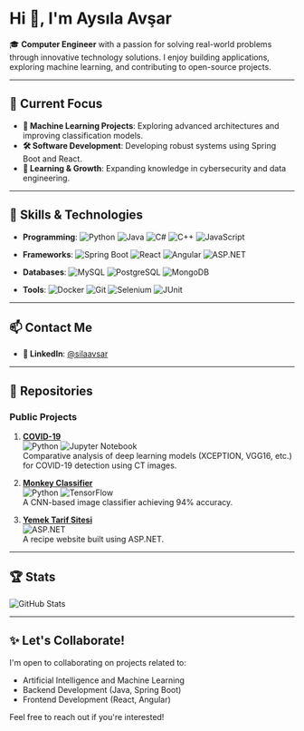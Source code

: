 # Hi 👋, I'm Aysıla Avşar

🎓 **Computer Engineer** with a passion for solving real-world problems through innovative technology solutions. I enjoy building applications, exploring machine learning, and contributing to open-source projects.

---

## 🔭 Current Focus
- **🌟 Machine Learning Projects**: Exploring advanced architectures and improving classification models.  
- **🛠️ Software Development**: Developing robust systems using Spring Boot and React.  
- **🚀 Learning & Growth**: Expanding knowledge in cybersecurity and data engineering.

---

## 🌱 Skills & Technologies
- **Programming**: ![Python](https://img.shields.io/badge/-Python-3776AB?style=flat-square&logo=python&logoColor=white) ![Java](https://img.shields.io/badge/-Java-007396?style=flat-square&logo=java&logoColor=white) ![C#](https://img.shields.io/badge/-C%23-239120?style=flat-square&logo=c-sharp&logoColor=white) ![C++](https://img.shields.io/badge/-C++-00599C?style=flat-square&logo=c%2B%2B&logoColor=white) ![JavaScript](https://img.shields.io/badge/-JavaScript-F7DF1E?style=flat-square&logo=javascript&logoColor=black)  

- **Frameworks**: ![Spring Boot](https://img.shields.io/badge/-Spring%20Boot-6DB33F?style=flat-square&logo=springboot&logoColor=white) ![React](https://img.shields.io/badge/-React-61DAFB?style=flat-square&logo=react&logoColor=black) ![Angular](https://img.shields.io/badge/-Angular-DD0031?style=flat-square&logo=angular&logoColor=white) ![ASP.NET](https://img.shields.io/badge/-ASP.NET-512BD4?style=flat-square&logo=dotnet&logoColor=white)  

- **Databases**: ![MySQL](https://img.shields.io/badge/-MySQL-4479A1?style=flat-square&logo=mysql&logoColor=white) ![PostgreSQL](https://img.shields.io/badge/-PostgreSQL-336791?style=flat-square&logo=postgresql&logoColor=white) ![MongoDB](https://img.shields.io/badge/-MongoDB-47A248?style=flat-square&logo=mongodb&logoColor=white)  

- **Tools**: ![Docker](https://img.shields.io/badge/-Docker-2496ED?style=flat-square&logo=docker&logoColor=white) ![Git](https://img.shields.io/badge/-Git-F05032?style=flat-square&logo=git&logoColor=white) ![Selenium](https://img.shields.io/badge/-Selenium-43B02A?style=flat-square&logo=selenium&logoColor=white) ![JUnit](https://img.shields.io/badge/-JUnit-25A162?style=flat-square&logo=junit5&logoColor=white)

---

## 📫 Contact Me 
- **🔗 LinkedIn**: [@silaavsar](https://linkedin.com/in/silaavsar)  

---

## 📂 Repositories
### Public Projects
1. [**COVID-19**](https://github.com/aysavsar/COVID-19)  
   ![Python](https://img.shields.io/badge/-Python-3776AB?style=flat-square&logo=python&logoColor=white) ![Jupyter Notebook](https://img.shields.io/badge/-Jupyter%20Notebook-F37626?style=flat-square&logo=jupyter&logoColor=white)  
   Comparative analysis of deep learning models (XCEPTION, VGG16, etc.) for COVID-19 detection using CT images.

2. [**Monkey Classifier**](https://github.com/aysavsar/monkey-classifier-with-cnn-0-94-acc)  
   ![Python](https://img.shields.io/badge/-Python-3776AB?style=flat-square&logo=python&logoColor=white) ![TensorFlow](https://img.shields.io/badge/-TensorFlow-FF6F00?style=flat-square&logo=tensorflow&logoColor=white)  
   A CNN-based image classifier achieving 94% accuracy.

3. [**Yemek Tarif Sitesi**](https://github.com/aysavsar/Yemek_Tarif_Sitesi)  
   ![ASP.NET](https://img.shields.io/badge/-ASP.NET-512BD4?style=flat-square&logo=dotnet&logoColor=white)  
   A recipe website built using ASP.NET.

---

## 🏆 Stats
![GitHub Stats](https://github-readme-stats.vercel.app/api?username=aysavsar&show_icons=true&theme=radical)  

---

## ✨ Let's Collaborate!
I'm open to collaborating on projects related to:
- Artificial Intelligence and Machine Learning  
- Backend Development (Java, Spring Boot)  
- Frontend Development (React, Angular)  

Feel free to reach out if you're interested!  
